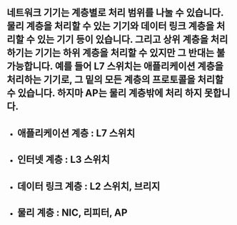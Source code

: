 ## 네트워크 기기는 계층별로 처리 범위를 나눌 수 있습니다. 물리 계층을 처리할 수 있는 기기와 데이터 링크 계층을 처리할 수 있는 기기 등이 있습니다. 그리고 상위 계층을 처리하기는 기기는 하위 계층을 처리할 수 있지만 그 반대는 불가능합니다. 예를 들어 L7 스위치는 애플리케이션 계층을 처리하는 기기로, 그 밑의 모든 계층의 프로토콜을 처리할 수 있습니다. 하지마 AP는 물리 계층밖에 처리 하지 못합니다.

- ## 애플리케이션 계층 : L7 스위치
- ## 인터넷 계층 : L3 스위치
- ## 데이터 링크 계층 : L2 스위치, 브리지
- ## 물리 계층 : NIC, 리피터, AP